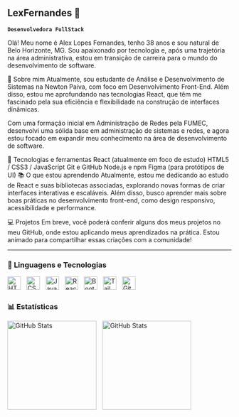## LexFernandes 👋

**`Desenvolvedora FullStack`**

Olá! Meu nome é Alex Lopes Fernandes, tenho 38 anos e sou natural de Belo Horizonte, MG. Sou apaixonado por tecnologia e, após uma trajetória na área administrativa, estou em transição de carreira para o mundo do desenvolvimento de software.

🚀 Sobre mim
Atualmente, sou estudante de Análise e Desenvolvimento de Sistemas na Newton Paiva, com foco em Desenvolvimento Front-End. Além disso, estou me aprofundando nas tecnologias React, que têm me fascinado pela sua eficiência e flexibilidade na construção de interfaces dinâmicas.

Com uma formação inicial em Administração de Redes pela FUMEC, desenvolvi uma sólida base em administração de sistemas e redes, e agora estou focado em expandir meu conhecimento na área de desenvolvimento de software.

🔧 Tecnologias e ferramentas
React (atualmente em foco de estudo)
HTML5 / CSS3 / JavaScript
Git e GitHub
Node.js e npm
Figma (para protótipos de UI)
📚 O que estou aprendendo
Atualmente, estou me dedicando ao estudo de React e suas bibliotecas associadas, explorando novas formas de criar interfaces interativas e escaláveis. Além disso, busco aprender mais sobre boas práticas no desenvolvimento front-end, como design responsivo, acessibilidade e performance.

💻 Projetos
Em breve, você poderá conferir alguns dos meus projetos no meu GitHub, onde estou aplicando meus aprendizados na prática. Estou animado para compartilhar essas criações com a comunidade!

---

### 🤖 Linguagens e Tecnologias

<img 
    align="left" 
    alt="HTML"
    title="HTML" 
    width="30px" 
    style="padding-right: 10px;" 
    src="https://cdn.jsdelivr.net/gh/devicons/devicon@latest/icons/html5/html5-original.svg" 
/>
<img 
    align="left" 
    alt="CSS" 
    title="CSS"
    width="30px" 
    style="padding-right: 10px;" 
    src="https://cdn.jsdelivr.net/gh/devicons/devicon@latest/icons/css3/css3-original.svg" 
/>
<img 
    align="left" 
    alt="JavaScript" 
    title="JavaScript"
    width="30px" 
    style="padding-right: 10px;" 
    src="https://cdn.jsdelivr.net/gh/devicons/devicon@latest/icons/javascript/javascript-original.svg" 
/>

<img 
    align="left" 
    alt="React"
    title="React" 
    width="30px" 
    style="padding-right: 10px;" 
    src="https://cdn.jsdelivr.net/gh/devicons/devicon@latest/icons/react/react-original.svg" 
/>

<img 
    align="left" 
    alt="Bootstrap"
    title="Bootstrap" 
    width="30px" 
    style="padding-right: 10px;" 
    src="https://cdn.jsdelivr.net/gh/devicons/devicon@latest/icons/bootstrap/bootstrap-original.svg" 
/>
<img 
    align="left" 
    alt="Tailwind" 
    title="Tailwind"
    width="30px" 
    style="padding-right: 10px;" 
    src="https://cdn.jsdelivr.net/gh/devicons/devicon@latest/icons/tailwindcss/tailwindcss-original.svg" 
/>
<img 
    align="left" 
    alt="Git" 
    title="Git"
    width="30px" 
    style="padding-right: 10px;" 
    src="https://cdn.jsdelivr.net/gh/devicons/devicon@latest/icons/git/git-original.svg" 
/>

<br/>
<br/>

### 📊 Estatísticas

<p>
  <img 
    align="left" 
    alt="GitHub Stats" 
    height="200" 
    style="padding-right: 10px;" 
    src="https://github-readme-stats.vercel.app/api?username=lexfernandes&show_icons=true&theme=tokyonight&include_all_commits=true&locale=pt-br" 
  />

<img 
      align="left" 
      alt="GitHub Stats" 
      height="200" 
      src="https://github-readme-stats.vercel.app/api/top-langs/?username=lexfernandes&theme=tokyonight&layout=compact&custom_title=Tecnologias&langs_count=9" 
  />

</p>
